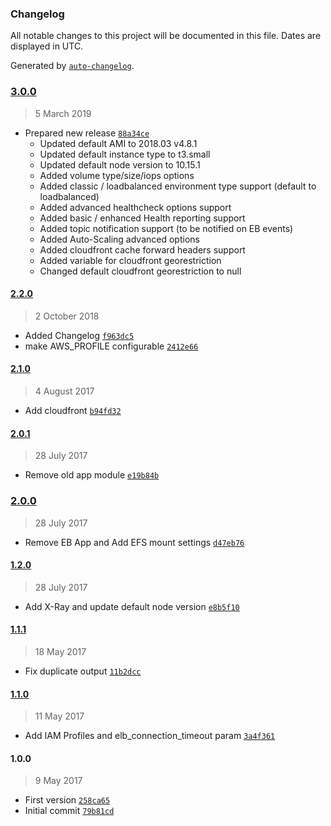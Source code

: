### Changelog

All notable changes to this project will be documented in this file. Dates are displayed in UTC.

Generated by [`auto-changelog`](https://github.com/CookPete/auto-changelog).

### [3.0.0](https://github.com/BasileTrujillo/terraform-elastic-beanstalk-nodejs/compare/2.2.0...3.0.0)

> 5 March 2019

- Prepared new release [`88a34ce`](https://github.com/BasileTrujillo/terraform-elastic-beanstalk-nodejs/commit/88a34ceb56c330ca0e853b430f6c9c8bf29f61cc)
  - Updated default AMI to 2018.03 v4.8.1
  - Updated default instance type to t3.small
  - Updated default node version to 10.15.1
  - Added volume type/size/iops options
  - Added classic / loadbalanced environment type support (default to loadbalanced)
  - Added advanced healthcheck options support
  - Added basic / enhanced Health reporting support
  - Added topic notification support (to be notified on EB events)
  - Added Auto-Scaling advanced options
  - Added cloudfront cache forward headers support
  - Added variable for cloudfront georestriction
  - Changed default cloudfront georestriction to null

#### [2.2.0](https://github.com/BasileTrujillo/terraform-elastic-beanstalk-nodejs/compare/2.1.0...2.2.0)

> 2 October 2018

- Added Changelog [`f963dc5`](https://github.com/BasileTrujillo/terraform-elastic-beanstalk-nodejs/commit/f963dc544d7fd11fca3e7a53226fecba8aa9d006)
- make AWS_PROFILE configurable [`2412e66`](https://github.com/BasileTrujillo/terraform-elastic-beanstalk-nodejs/commit/2412e66ceb5a95e5458dfd0c79686f8c20859086)

#### [2.1.0](https://github.com/BasileTrujillo/terraform-elastic-beanstalk-nodejs/compare/2.0.1...2.1.0)

> 4 August 2017

- Add cloudfront [`b94fd32`](https://github.com/BasileTrujillo/terraform-elastic-beanstalk-nodejs/commit/b94fd326fbdaa6dc64721580368051cf8eacaad7)

#### [2.0.1](https://github.com/BasileTrujillo/terraform-elastic-beanstalk-nodejs/compare/2.0.0...2.0.1)

> 28 July 2017

- Remove old app module [`e19b84b`](https://github.com/BasileTrujillo/terraform-elastic-beanstalk-nodejs/commit/e19b84bbfac2d4d76636ac7908d62e3fdb217ea5)

### [2.0.0](https://github.com/BasileTrujillo/terraform-elastic-beanstalk-nodejs/compare/1.2.0...2.0.0)

> 28 July 2017

- Remove EB App and Add EFS mount settings [`d47eb76`](https://github.com/BasileTrujillo/terraform-elastic-beanstalk-nodejs/commit/d47eb76ad722e680ca7f9c0115f3c0bb6fab10b9)

#### [1.2.0](https://github.com/BasileTrujillo/terraform-elastic-beanstalk-nodejs/compare/1.1.1...1.2.0)

> 28 July 2017

- Add X-Ray and update default node version [`e8b5f10`](https://github.com/BasileTrujillo/terraform-elastic-beanstalk-nodejs/commit/e8b5f10b30cf9f7767fad7dbd3af8e41ef1663b1)

#### [1.1.1](https://github.com/BasileTrujillo/terraform-elastic-beanstalk-nodejs/compare/1.1.0...1.1.1)

> 18 May 2017

- Fix duplicate output [`11b2dcc`](https://github.com/BasileTrujillo/terraform-elastic-beanstalk-nodejs/commit/11b2dcced21e57390080d961cd499543f69369b6)

#### [1.1.0](https://github.com/BasileTrujillo/terraform-elastic-beanstalk-nodejs/compare/1.0.0...1.1.0)

> 11 May 2017

- Add IAM Profiles and elb_connection_timeout param [`3a4f361`](https://github.com/BasileTrujillo/terraform-elastic-beanstalk-nodejs/commit/3a4f361d8d5ce449ab23ca28c76c6716e59140e6)

#### 1.0.0

> 9 May 2017

- First version [`258ca65`](https://github.com/BasileTrujillo/terraform-elastic-beanstalk-nodejs/commit/258ca65ab7112fba8b625c1d0ab5ad18ef82dabb)
- Initial commit [`79b81cd`](https://github.com/BasileTrujillo/terraform-elastic-beanstalk-nodejs/commit/79b81cd4a3947e89893df05ba64f4a8e92be51f4)
